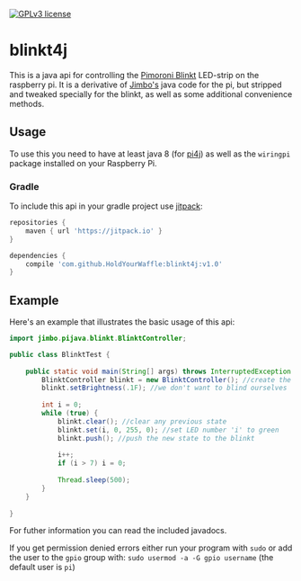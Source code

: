 [![GPLv3 license](https://img.shields.io/badge/License-GPLv3-blue.svg)](http://perso.crans.org/besson/LICENSE.html)

# blinkt4j
This is a java api for controlling the [Pimoroni Blinkt](https://shop.pimoroni.com/products/blinkt) LED-strip on the raspberry pi. It is a derivative of [Jimbo's](https://github.com/hackerjimbo/PiJava) java code for the pi, but stripped and tweaked specially for the blinkt, as well as some additional convenience methods.



## Usage
To use this you need to have at least java 8 (for [pi4j](https://github.com/Pi4J/pi4j)) as well as the `wiringpi` package installed on your Raspberry Pi.

### Gradle
To include this api in your gradle project use [jitpack](https://jitpack.io/):
```gradle
repositories {
	maven { url 'https://jitpack.io' }
}

dependencies {
	compile 'com.github.HoldYourWaffle:blinkt4j:v1.0'
}
```

## Example
Here's an example that illustrates the basic usage of this api:
```java
import jimbo.pijava.blinkt.BlinktController;

public class BlinktTest {
	
	public static void main(String[] args) throws InterruptedException {
		BlinktController blinkt = new BlinktController(); //create the controller
		blinkt.setBrightness(.1F); //we don't want to blind ourselves
		
		int i = 0;
		while (true) {
			blinkt.clear(); //clear any previous state
			blinkt.set(i, 0, 255, 0); //set LED number 'i' to green
			blinkt.push(); //push the new state to the blinkt
			
			i++;
			if (i > 7) i = 0;
			
			Thread.sleep(500);
		}
	}
	
}
```

For futher information you can read the included javadocs.

If you get permission denied errors either run your program with `sudo` or add the user to the `gpio` group with: `sudo usermod -a -G gpio username` (the default user is `pi`)
